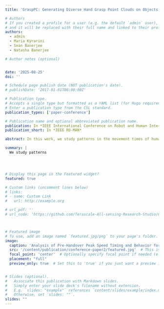 ```yaml
---
title: 'GraspPC: Generating Diverse Hand Grasp Point Clouds on Objects'

# Authors
# If you created a profile for a user (e.g. the default `admin` user), write the username (folder name) here
# and it will be replaced with their full name and linked to their profile.
authors:
  - admin
  - Maria Kyrarini
  - Sean Banerjee
  - Natasha Banerjee

# Author notes (optional)


date: '2025-08-25'
doi: ''

# Schedule page publish date (NOT publication's date).
# publishDate: '2017-01-01T00:00:00Z'

# Publication type.
# Accepts a single type but formatted as a YAML list (for Hugo requirements).
# Enter a publication type from the CSL standard.
publication_types: ['paper-conference']

# Publication name and optional abbreviated publication name.
publication: In *IEEE International Conference on Robot and Human Interactive Communication*
publication_short: In *IEEE RO-MAN*

abstract: In this work, we study patterns in the movement times of human participants engaging in object handover during the pre-handover phase, to inform on conducting fluent human-robot handovers. Fluency of object handover between two agents is critical to ensure success of shared overall collaborative goals in the context of larger tasks involving the transferred objects. Human givers and receivers often coordinate their pre-handover movements to ensure fluent transfer, with receivers showing anticipatory behavior and proactive response. Since typical timing patterns of human and robot movements for short-range tasks demonstrate a speedup to a peak speed, and a slowdown to the end point, we analyze relationships between time differences of peak speed attainment relative to start and end (i.e., reach) times, across the giver and receiver. Our work helps inform the design of motion planning algorithms for robots that embody timing patterns during movement that are predictable to the partner.

summary: |
  We study patterns




# Display this page in the Featured widget?
featured: true

# Custom links (uncomment lines below)
# links:
# - name: Custom Link
#   url: http://example.org

# url_pdf: ''
# url_code: 'https://github.com/Terascale-All-sensing-Research-Studio/GraspPC'



# Featured image
# To use, add an image named `featured.jpg/png` to your page's folder.
image:
  caption: 'Analysis of Pre-Handover Peak Speed Timing and Behavior for Human Givers and Receivers'  # This is the caption for the image
  src: '/content/publication/conference-paper2/featured.jpg'  # This is the file path to your image
  focal_point: 'center'  # Optionally specify focal point if needed (e.g., center)
  placement: "full"
  preview_only: true  # Set this to 'true' if you just want a preview image


# Slides (optional).
#   Associate this publication with Markdown slides.
#   Simply enter your slide deck's filename without extension.
#   E.g. `slides: "example"` references `content/slides/example/index.md`.
#   Otherwise, set `slides: ""`.
slides: ""
---
```


